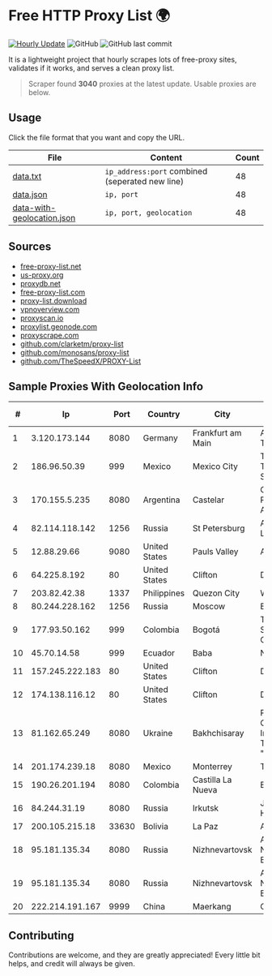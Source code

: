 
# Free HTTP Proxy List 🌍

[![Hourly Update](https://github.com/mertguvencli/http-proxy-list/actions/workflows/main.yml/badge.svg?branch=main)](https://github.com/mertguvencli/http-proxy-list/actions/workflows/main.yml)
![GitHub](https://img.shields.io/github/license/mertguvencli/http-proxy-list)
![GitHub last commit](https://img.shields.io/github/last-commit/mertguvencli/http-proxy-list)

It is a lightweight project that hourly scrapes lots of free-proxy sites, validates if it works, and serves a clean proxy list.


> Scraper found **3040** proxies at the latest update. Usable proxies are below.

## Usage

Click the file format that you want and copy the URL.


|File|Content|Count|
|----|-------|-----|
|[data.txt](https://raw.githubusercontent.com/mertguvencli/http-proxy-list/main/proxy-list/data.txt)|`ip_address:port` combined (seperated new line)|48|
|[data.json](https://raw.githubusercontent.com/mertguvencli/http-proxy-list/main/proxy-list/data.json)|`ip, port`|48|
|[data-with-geolocation.json](https://raw.githubusercontent.com/mertguvencli/http-proxy-list/main/proxy-list/data-with-geolocation.json)|`ip, port, geolocation`|48|

## Sources

* [free-proxy-list.net](https://free-proxy-list.net)
* [us-proxy.org](https://www.us-proxy.org)
* [proxydb.net](http://proxydb.net)
* [free-proxy-list.com](https://free-proxy-list.com/?page=&port=&type%5B%5D=http&type%5B%5D=https&up_time=0&search=Search)
* [proxy-list.download](https://www.proxy-list.download/HTTP)
* [vpnoverview.com](https://vpnoverview.com/privacy/anonymous-browsing/free-proxy-servers)
* [proxyscan.io](https://www.proxyscan.io)
* [proxylist.geonode.com](https://proxylist.geonode.com/api/proxy-list?limit=300&page=1&sort_by=lastChecked&sort_type=desc&protocols=http,https)
* [proxyscrape.com](https://api.proxyscrape.com/v2/?request=displayproxies&protocol=http&timeout=10000&country=all&ssl=all&anonymity=all)
* [github.com/clarketm/proxy-list](https://raw.githubusercontent.com/clarketm/proxy-list/master/proxy-list-raw.txt)
* [github.com/monosans/proxy-list](https://raw.githubusercontent.com/monosans/proxy-list/main/proxies/http.txt)
* [github.com/TheSpeedX/PROXY-List](https://raw.githubusercontent.com/TheSpeedX/PROXY-List/master/http.txt)


## Sample Proxies With Geolocation Info

|#|Ip|Port|Country|City|Internet Service Provider|
|-|--|----|-------|----|-------------------------|
|1|3.120.173.144|8080|Germany|Frankfurt am Main|Amazon Technologies Inc.|
|2|186.96.50.39|999|Mexico|Mexico City|Total Play Telecomunicaciones SA De CV|
|3|170.155.5.235|8080|Argentina|Castelar|Gobernacion de la Provincia de Buenos Aires|
|4|82.114.118.142|1256|Russia|St Petersburg|ArtCommunications Ltd.|
|5|12.88.29.66|9080|United States|Pauls Valley|AT&T Services, Inc.|
|6|64.225.8.192|80|United States|Clifton|DigitalOcean, LLC|
|7|203.82.42.38|1337|Philippines|Quezon City|WifiCity, Inc|
|8|80.244.228.162|1256|Russia|Moscow|Enforta-MSK|
|9|177.93.50.162|999|Colombia|Bogotá|TV AZTECA SUCURSAL COLOMBIA|
|10|45.70.14.58|999|Ecuador|Baba|Nedetel S.A.|
|11|157.245.222.183|80|United States|Clifton|DigitalOcean, LLC|
|12|174.138.116.12|80|United States|Clifton|DigitalOcean, LLC|
|13|81.162.65.249|8080|Ukraine|Bakhchisaray|Private Company Center Development Information Technology "Gigabyte"|
|14|201.174.239.18|8080|Mexico|Monterrey|Transtelco Inc|
|15|190.26.201.194|8080|Colombia|Castilla La Nueva|ETB - Colombia|
|16|84.244.31.19|8080|Russia|Irkutsk|JSC "ER-Telecom Holding"|
|17|200.105.215.18|33630|Bolivia|La Paz|AXS Bolivia S. A.|
|18|95.181.135.34|8080|Russia|Nizhnevartovsk|Avantel Ltd Nizhnevartovsk Branch|
|19|95.181.135.34|8080|Russia|Nizhnevartovsk|Avantel Ltd Nizhnevartovsk Branch|
|20|222.214.191.167|9999|China|Maerkang|Chinanet|



## Contributing

Contributions are welcome, and they are greatly appreciated! Every
little bit helps, and credit will always be given.

